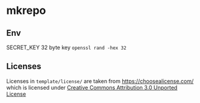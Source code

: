 # mkrepo

## Env

SECRET_KEY 32 byte key `openssl rand -hex 32`

## Licenses

Licenses in `template/license/` are taken from <https://choosealicense.com/> which is licensed under [Creative Commons Attribution 3.0 Unported License](https://creativecommons.org/licenses/by/3.0/)
